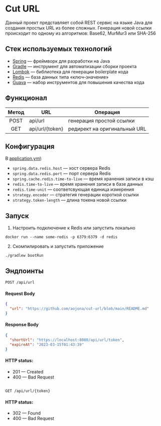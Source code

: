# Cut URL

Данный проект представляет собой REST сервис на языке Java для создания простых URL из более сложных. 
Генерация новой ссылки происходит по одному из алгоритмов: Base62, MurMur3 или SHA-256

## Стек используемых технологий

* [Spring](https://spring.io/) — фреймворк для разработки на Java
* [Gradle](https://gradle.org) — инструмент для автоматизации сборки проекта
* [Lombok](https://projectlombok.org/) — библиотека для генерации boilerplate кода
* [Redis](https://redis.io) — база данных типа «ключ–значение»
* [Guava](https://github.com/google/guava) — набор инструментов для повышения качества кода

## Функционал

| Метод | URL             | Операция                     |
|:-----:|-----------------|------------------------------|
| POST  | api/url         | генерация простой ссылки     |
|  GET  | api/url/{token} | редирект на оригинальный URL |

## Конфигурация

В [application.yml](src/main/resources/application.yml):

- `spring.data.redis.host` — хост сервера Redis
- `spring.data.redis.port` — порт сервера Redis
- `spring.cache.redis.time-to-live` — время хранения записи в кэш
- `redis.time-to-live` — время хранения записи в базе данных
- `redis.time-unit` — соответсвующая единица измерения
- `strategy.encoder` — стратегия генерации короткой ссылки
- `strategy.token-length` — длина токена новой ссылки

## Запуск

1. Настроить подключение к Redis или запустить локально
```shell
docker run --name some-redis -p 6379:6379 -d redis
```
2. Скомпилировать и запустить приложение
```shell
./gradlew bootRun
```

## Эндпоинты

 ```http
 POST /api/url
 ```

#### Request Body

 ```json
 {
   "url": "https://github.com/aojona/cut-url/blob/main/README.md"
}
 ```

#### Response Body

 ```json
 {
   "shortUrl": "https://localhost:8080/api/url/token",
   "expireAt": "2023-03-15T01:43:39"
}
 ```

#### HTTP status:

* 201 — Created
* 400 — Bad Request

##

 ```http
 GET /api/url/{token}
 ```

#### HTTP status:

* 302 — Found
* 400 — Bad Request
